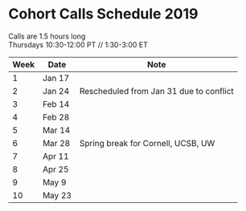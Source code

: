 # Cohort Calls Schedule 2019

Calls are 1.5 hours long   
Thursdays 10:30-12:00 PT // 1:30-3:00 ET  

| Week | Date | Note |
|------|------|------|
|1| Jan 17 | |
|2| Jan 24 | Rescheduled from Jan 31 due to conflict|
|3| Feb 14 | |
|4| Feb 28 | |
|5| Mar 14 | |
|6| Mar 28 | Spring break for Cornell, UCSB, UW | 
|7| Apr 11 | |
|8| Apr 25 | |
|9| May 9 | |
|10| May 23 | |
